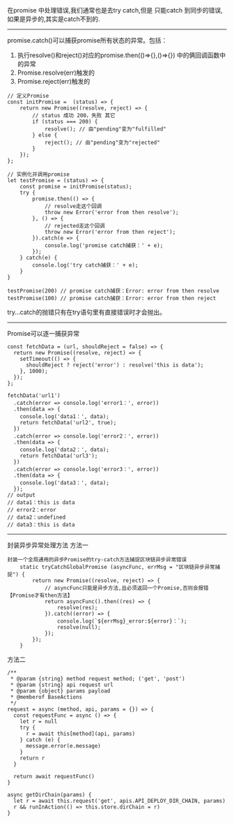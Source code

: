 在promise 中处理错误,我们通常也是去try catch,但是 只能catch 到同步的错误,如果是异步的,其实是catch不到的.

----------------------------------------------------------------------------------------------------------------

promise.catch()可以捕获promise所有状态的异常。包括：
1. 执行resolve()和reject()对应的promise.then(()=>{},()=>{}) 中的俩回调函数中的异常
2. Promise.resolve(err)触发的
3. Promise.reject(err)触发的

```
// 定义Promise
const initPromise =  (status) => {
	return new Promise((resolve, reject) => {
		// status 成功 200，失败 其它
		if (status === 200) {
			resolve(); // 由"pending"变为"fulfilled"
		} else {
			reject(); // 由"pending"变为"rejected"
		}
	});
};

// 实例化并调用promise
let testPromise = (status) => {
	const promise = initPromise(status);
	try {
		promise.then(() => {
			// resolve走这个回调
			throw new Error('error from then resolve');
		}, () => {
			// rejected走这个回调
			throw new Error('error from then reject');
		}).catch(e => {
			console.log('promise catch捕获：' + e);
		});
	} catch(e) {
		console.log('try catch捕获：' + e);
	}
}

testPromise(200) // promise catch捕获：Error: error from then resolve
testPromise(100) // promise catch捕获：Error: error from then reject
```
try…catch的抛错只有在try语句里有直接错误时才会抛出。

-------------------------------------------------------------------------------------------------------

Promise可以逐一捕获异常
```
const fetchData = (url, shouldReject = false) => {
  return new Promise((resolve, reject) => {
    setTimeout(() => {
      shouldReject ? reject('error') : resolve('this is data');
    }, 1000);
  });
};

fetchData('url1')
  .catch(error => console.log('error1：', error))
  .then(data => {
    console.log('data1：', data);
    return fetchData('url2', true);
  })
  .catch(error => console.log('error2：', error))
  .then(data => {
    console.log('data2：', data);
    return fetchData('url3');
  })
  .catch(error => console.log('error3：', error))
  .then(data => {
    console.log('data3：', data);
  });
// output
// data1：this is data
// error2：error
// data2：undefined
// data3：this is data
```

--------------------------------------------------------------------------------------------

封装异步异常处理方法
方法一
```
封装一个全局通用的异步Promise的try-catch方法捕捉区块链异步异常错误
    static tryCatchGlobalPromise (asyncFunc, errMsg = "区块链异步异常捕捉") {
        return new Promise((resolve, reject) => {
            // asyncFunc只能是异步方法,且必须返回一个Promise,否则会报错【Promise才有then方法】
            return asyncFunc().then((res) => {
                resolve(res);
            }).catch((error) => {
                console.log(`${errMsg}_error:${error}：`);
                resolve(null);
            });
        });
    }
```

方法二
```
/**
 * @param {string} method request method; ('get', 'post')
 * @param {string} api request url
 * @param {object} params payload
 * @memberof BaseActions
 */
request = async (method, api, params = {}) => {
  const requestFunc = async () => {
    let r = null
    try {
      r = await this[method](api, params)
    } catch (e) {
      message.error(e.message)
    }
    return r
  }
 
  return await requestFunc()
}

async getDirChain(params) {
  let r = await this.request('get', apis.API_DEPLOY_DIR_CHAIN, params)
  r && runInAction(() => this.store.dirChain = r)
}
```
